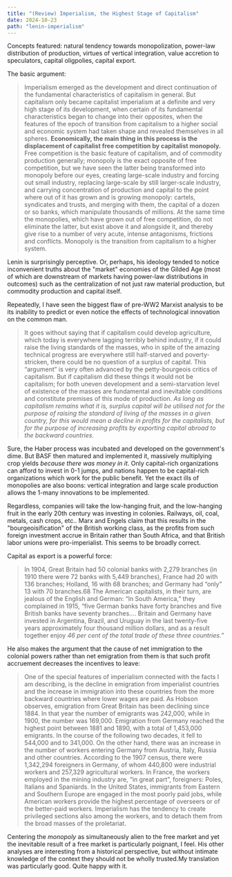 ```yaml
---
title: "(Review) Imperialism, the Highest Stage of Capitalism"
date: 2024-10-23
path: "lenin-imperialism"
---
```


Concepts featured: natural tendency towards monopolization, power-law distribution of production, virtues of vertical integration, value accretion to speculators, capital oligpolies, capital export.

The basic argument:

> Imperialism emerged as the development and direct continuation of the fundamental characteristics of capitalism in general. But capitalism only became capitalist imperialism at a definite and very high stage of its development, when certain of its fundamental characteristics began to change into their opposites, when the features of the epoch of transition from capitalism to a higher social and economic system had taken shape and revealed themselves in all spheres. **Economically, the main thing in this process is the displacement of capitalist free competition by capitalist monopoly.** Free competition is the basic feature of capitalism, and of commodity production generally; monopoly is the exact opposite of free competition, but we have seen the latter being transformed into monopoly before our eyes, creating large-scale industry and forcing out small industry, replacing large-scale by still larger-scale industry, and carrying concentration of production and capital to the point where out of it has grown and is growing monopoly: cartels, syndicates and trusts, and merging with them, the capital of a dozen or so banks, which manipulate thousands of millions. At the same time the monopolies, which have grown out of free competition, do not eliminate the latter, but exist above it and alongside it, and thereby give rise to a number of very acute, intense antagonisms, frictions and conflicts. Monopoly is the transition from capitalism to a higher system.

Lenin is surprisingly perceptive. Or, perhaps, his ideology tended to notice inconvenient truths about the "market" economies of the Gilded Age (most of which are downstream of markets having power-law distributions in outcomes) such as the centralization of not just raw material production, but commodity production and capital itself.

Repeatedly, I have seen the biggest flaw of pre-WW2 Marxist analysis to be its inability to predict or even notice the effects of technological innovation on the common man.

> It goes without saying that if capitalism could develop agriculture, which today is everywhere lagging terribly behind industry, if it could raise the living standards of the masses, who in spite of the amazing technical progress are everywhere still half-starved and poverty-stricken, there could be no question of a surplus of capital. This “argument” is very often advanced by the petty-bourgeois critics of capitalism. But if capitalism did these things it would not be capitalism; for both uneven development and a semi-starvation level of existence of the masses are fundamental and inevitable conditions and constitute premises of this mode of production. *As long as capitalism remains what it is, surplus capital will be utilised not for the purpose of raising the standard of living of the masses in a given country, for this would mean a decline in profits for the capitalists, but for the purpose of increasing profits by exporting capital abroad to the backward countries.*

Sure, the Haber process was incubated and developed on the government's dime. But BASF then matured and implemented it, massively multiplying crop yields *because there was money in it*. Only capital-rich organizations can afford to invest in 0-1 jumps, and nations happen to be capital-rich organizations which work for the public benefit. Yet the exact ills of monopolies are also boons: vertical integration and large scale production allows the 1-many innovations to be implemented.

Regardless, companies will take the low-hanging fruit, and the low-hanging fruit in the early 20th century was investing in colonies. Railways, oil, coal, metals, cash crops, etc.. Marx and Engels claim that this results in the "bourgeoisification" of the British working class, as the profits from such foreign investment accrue in Britain rather than South Africa, and that British labor unions were pro-imperialist. This seems to be broadly correct.

Capital as export is a powerful force:

> In 1904, Great Britain had 50 colonial banks with 2,279 branches (in 1910 there were 72 banks with 5,449 branches), France had 20 with 136 branches; Holland, 16 with 68 branches; and Germany had “only” 13 with 70 branches.68 The American capitalists, in their turn, are jealous of the English and German: “In South America,” they complained in 1915, “five German banks have forty branches and five British banks have seventy branches.... Britain and Germany have invested in Argentina, Brazil, and Uruguay in the last twenty-five years approximately four thousand million dollars, and as a result together enjoy *46 per cent of the total trade of these three countries.*”

He also makes the argument that the cause of net immigration to the colonial powers rather than net emigration from them is that such profit accruement decreases the incentives to leave:

> One of the special features of imperialism connected with the facts I am describing, is the decline in emigration from imperialist countries and the increase in immigration into these countries from the more backward countries where lower wages are paid. As Hobson observes, emigration from Great Britain has been declining since 1884. In that year the number of emigrants was 242,000, while in 1900, the number was 169,000. Emigration from Germany reached the highest point between 1881 and 1890, with a total of 1,453,000 emigrants. In the course of the following two decades, it fell to 544,000 and to 341,000. On the other hand, there was an increase in the number of workers entering Germany from Austria, Italy, Russia and other countries. According to the 1907 census, there were 1,342,294 foreigners in Germany, of whom 440,800 were industrial workers and 257,329 agricultural workers. In France, the workers employed in the mining industry are, “in great part”, foreigners: Poles, Italians and Spaniards. In the United States, immigrants from Eastern and Southern Europe are engaged in the most poorly paid jobs, while American workers provide the highest percentage of overseers or of the better-paid workers. Imperialism has the tendency to create privileged sections also among the workers, and to detach them from the broad masses of the proletariat.

Centering the *monopoly* as simultaneously alien to the free market and yet the inevitable result of a free market is particularly poignant, I feel. His other analyses are interesting from a historical perspective, but without intimate knowledge of the context they should not be wholly trusted.My translation was particularly good. Quite happy with it.
